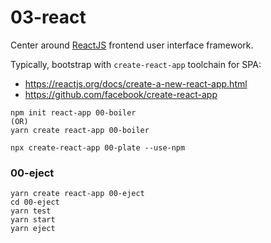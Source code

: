 # 03-react

Center around [ReactJS](https://reactjs.org) frontend user interface framework. 

Typically, bootstrap with `create-react-app` toolchain for SPA:
- https://reactjs.org/docs/create-a-new-react-app.html
- https://github.com/facebook/create-react-app

```
npm init react-app 00-boiler
(OR)
yarn create react-app 00-boiler

npx create-react-app 00-plate --use-npm
```

### 00-eject

```
yarn create react-app 00-eject
cd 00-eject
yarn test
yarn start
yarn eject
```
